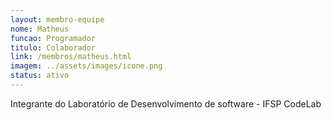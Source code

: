 ```yaml
---
layout: membro-equipe
nome: Matheus
funcao: Programador
titulo: Colaborador
link: /membros/matheus.html
imagem: ../assets/images/icone.png
status: ativo
---
```

Integrante do Laboratório de Desenvolvimento de software - IFSP CodeLab